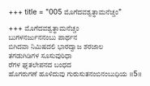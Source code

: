 +++
title = "005 ಮೊಗೆದವಶ್ವತ್ಥಾಮನೆಚ್ಚಂ"

+++
ಮೊಗೆದವಶ್ವತ್ಥಾಮನೆಚ್ಚಂ  
ಬುಗಳನರ್ಜುನನಂಬು ಪಾರ್ಥನ  
ಬಿಗಿದವಾ ನಿಮಿಷದಲಿ ಭಾರದ್ವಾಜ ಶರಜಾಲ  
ತಗಡುಗಿಡಿಗಳ ಸೂಸುವುರಿಧಾ  
ರೆಗಳ ಘೃತಲೇಪನದ ಬಂಧದ  
ಹೊಗರುಗಣೆ ಹೂಳಿದುವು ಗುರುಸುತನಂಬಿನಂಬುಧಿಯ    ॥5॥